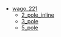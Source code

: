 * [wago_221](wago_221)
  * [2_pole_inline](/wago_221/2_pole_inline)
  * [3_pole](/wago_221/3_pole)
  * [5_pole](/wago_221/5_pole)
